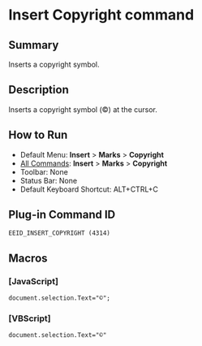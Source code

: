 # Insert Copyright command

## Summary

Inserts a copyright symbol.

## Description

Inserts a copyright symbol (©) at the cursor.

## How to Run

- Default Menu: **Insert** \> **Marks** \> **Copyright**
- [All Commands](../tools/all_commands): **Insert** \> **Marks** \> **Copyright**
- Toolbar: None
- Status Bar: None
- Default Keyboard Shortcut: ALT+CTRL+C

## Plug-in Command ID

```
EEID_INSERT_COPYRIGHT (4314)```

## Macros

### \[JavaScript\]

```
document.selection.Text="©";
```

### \[VBScript\]

```
document.selection.Text="©"
```
